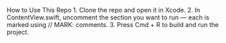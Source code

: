 How to Use This Repo
	1.	Clone the repo and open it in Xcode.
	2.	In ContentView.swift, uncomment the section you want to run — each is marked using // MARK: comments.
	3.	Press Cmd + R to build and run the project.
